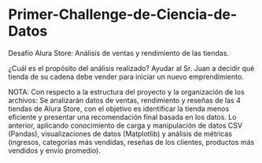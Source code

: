 # Primer-Challenge-de-Ciencia-de-Datos
Desafío Alura Store: Análisis de ventas y rendimiento de las tiendas.

¿Cuál es el propósito del análisis realizado?
Ayudar al Sr. Juan a decidir qué tienda de su cadena debe vender para iniciar un nuevo emprendimiento. 

NOTA: Con respecto a la estructura del proyecto y la organización de los archivos:
Se analizarán datos de ventas, rendimiento y reseñas de las 4 tiendas de Alura Store, con el objetivo es identificar la tienda menos eficiente y presentar una recomendación final basada en los datos. Lo anterior, aplicando conocimiento de carga y manipulación de datos CSV (Pandas), visualizaciones de datos (Matplotlib) y análisis de métricas (ingresos, categorías más vendidas, reseñas de los clientes, productos más vendidos y envío promedio).
